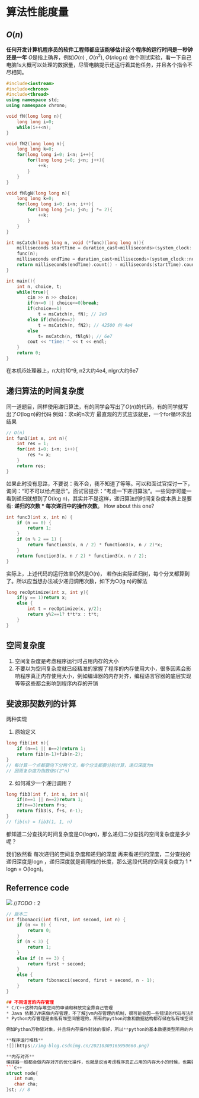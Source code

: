 # 算法性能度量

## $O(n)$
**任何开发计算机程序员的软件工程师都应该能够估计这个程序的运行时间是一秒钟还是一年**
$O$是指上确界，例如$O(n)$ , $O(n^2)$, $O(n\log n)$
做个测试实验，看一下自己电脑1s大概可以处理的数据量，尽管电脑提示还运行着其他任务，并且各个指令不尽相同。
```C++
#include<iostream>
#include<chrono>
#include<thread>
using namespace std;
using namespace chrono;

void fN(long long n){
    long long i=0;
    while(i++<n);
}

void fN2(long long n){
	long long k=0;
	for(long long i=0; i<n; i++){
		for(long long j=0; j<n; j++){
			++k;
		}
	}
}

void fNlgN(long long n){
	long long k=0;
	for(long long i=0; i<n; i++){
		for(long long j=1; j<n; j *= 2){
			++k;
		}
	}
}

int msCatch(long long n, void (*func)(long long n)){
	milliseconds startTime = duration_cast<milliseconds>(system_clock::now().time_since_epoch());
	func(n);
	milliseconds endTime = duration_cast<milliseconds>(system_clock::now().time_since_epoch());
	return milliseconds(endTime).count() - milliseconds(startTime).count();	
}

int main(){
	int n, choice, t;
	while(true){
		cin >> n >> choice;
		if(n<=0 || choice<=0)break;
		if(choice==1)
			t = msCatch(n, fN); // 2e9
		else if(choice==2)
			t = msCatch(n, fN2); // 42500 约 4e4
		else
			t= msCatch(n, fNlgN); // 6e7
		cout << "time: " << t << endl;
	}
    return 0;
}

```
在本机i5处理器上，n大约10^9, n2大约4e4, nlgn大约6e7

## 递归算法的时间复杂度
同一道题目，同样使用递归算法，有的同学会写出了$O(n)$的代码，有的同学就写出了$O(\log n)$的代码
例如：求x的n次方
最直观的方式应该就是，一个for循环求出结果
```C++
// O(n)
int fun1(int x, int n){
    int res = 1;
    for(int i=0; i<n; i++){
        res *= x;
    }
    return res;
}
```
如果此时没有思路，不要说：我不会，我不知道了等等。可以和面试官探讨一下，询问：“可不可以给点提示”。面试官提示：“考虑一下递归算法”。一些同学可能一看到递归就想到了O(log n)，其实并不是这样，递归算法的时间复杂度本质上是要看: **递归的次数 * 每次递归中的操作次数**。
How about this one?
```c++
int func3(int x, int n) {
    if (n == 0) {
        return 1;
    }
    if (n % 2 == 1) {
        return function3(x, n / 2) * function3(x, n / 2)*x;
    }
    return function3(x, n / 2) * function3(x, n / 2);
}
```
实际上，上述代码的运行效率仍然是O(n)， 若作出实际递归树，每个分叉都算到了。所以应当想办法减少递归调用次数，如下为O(lg n)的解法
```c++
long recOptimize(int x, int y){
	if(y == 1)return x;
	else {
		int t = recOptimize(x, y/2);
		return y%2==1? t*t*x : t*t;
	}
}
```

## 空间复杂度
1. 空间复杂度是考虑程序运行时占用内存的大小
2. 不要以为空间复杂度就已经精准的掌握了程序的内存使用大小，很多因素会影响程序真正内存使用大小，例如编译器的内存对齐，编程语言容器的底层实现等等这些都会影响到程序内存的开销

## 斐波那契数列的计算
两种实现
1. 原始定义
```C++
long fib(int n){
    if (n==1 || n==2)return 1;
    return fib(n-1)+fib(n-2);
}
// 每计算一个点都要向下分两个叉，每个分支都要分别计算，递归深度为n
// 因而复杂度为指数级O(2^n)
```
2. 如何减少一个递归调用？
```C++
long fib3(int f, int s, int n){
    if(n==1 || n==2)return 1;
    if(n==3)return f+s;
    return fib3(s, f+s, n-1);
}
// fib(n) = fib3(1, 1, n)
```
都知道二分查找的时间复杂度是O(logn)，那么递归二分查找的空间复杂度是多少呢？

我们依然看 每次递归的空间复杂度和递归的深度
再来看递归的深度，二分查找的递归深度是logn ，递归深度就是调用栈的长度，那么这段代码的空间复杂度为 1 * logn = O(logn)。


## Referrence code

![](https://img-blog.csdnimg.cn/20201208231559175.png)
$// TODO: 2$
```c++
// 版本二
int fibonacci(int first, int second, int n) {
    if (n <= 0) {
        return 0;
    }
    if (n < 3) {
        return 1;
    }
    else if (n == 3) {
        return first + second;
    }
    else {
        return fibonacci(second, first + second, n - 1);
    }
}

## 不同语言的内存管理
* C/C++这种内存堆空间的申请和释放完全靠自己管理
* Java 依赖JVM来做内存管理，不了解jvm内存管理的机制，很可能会因一些错误的代码写法而导致内存泄漏或内存溢出
* Python内存管理是由私有堆空间管理的，所有的python对象和数据结构都存储在私有堆空间中。程序员没有访问堆的权限，只有解释器才能操作。

例如Python万物皆对象，并且将内存操作封装的很好，所以**python的基本数据类型所用的内存会要远大于存放纯数据类型所占的内存**.

**程序运行堆栈**
![](https://img-blog.csdnimg.cn/20210309165950660.png)

**内存对齐**
编译器一般都会做内存对齐的优化操作，也就是说当考虑程序真正占用的内存大小的时候，也需要认识到内存对齐的影响。
```C++
struct node{
   int num;
   char cha;
}st; // 8
```
